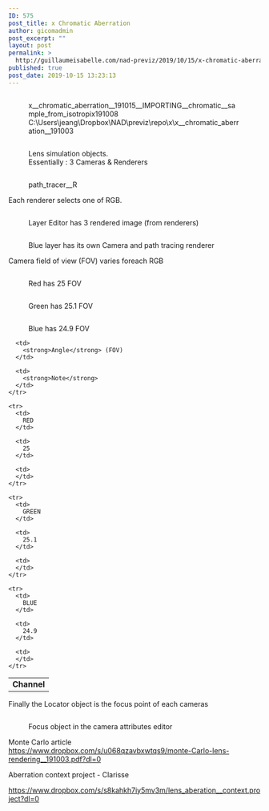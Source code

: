 ```yaml
---
ID: 575
post_title: x Chromatic Aberration
author: gicomadmin
post_excerpt: ""
layout: post
permalink: >
  http://guillaumeisabelle.com/nad-previz/2019/10/15/x-chromatic-aberration/
published: true
post_date: 2019-10-15 13:23:13
---
```

<!-- wp:image {"id":576} --><figure class="wp-block-image">

<img src="http://guillaumeisabelle.com/nad-previz/wp-content/uploads/sites/19/2019/10/image-19-1024x495.png" alt="" class="wp-image-576" /><figcaption>x\_\_chromatic_aberration\_\_191015\_\_IMPORTING\_\_chromatic__sample_from_isotropix191008  
C:\Users\jeang\Dropbox\NAD\previz\repo\x\x\_\_chromatic_aberration\_\_191003</figcaption></figure> <!-- /wp:image -->

<!-- wp:block-lab/stc-vision-block {"vision":"Picture the Essential Steps to  understand and reproduce the Effect","dtdue":"191015"} /-->

<!-- wp:image {"id":579} --><figure class="wp-block-image">

<img src="http://guillaumeisabelle.com/nad-previz/wp-content/uploads/sites/19/2019/10/image-20.png" alt="" class="wp-image-579" /><figcaption>Lens simulation objects.  
Essentially : 3 Cameras & Renderers  
</figcaption></figure> <!-- /wp:image -->

<!-- wp:image {"id":582} --><figure class="wp-block-image">

<img src="http://guillaumeisabelle.com/nad-previz/wp-content/uploads/sites/19/2019/10/image-22-1024x696.png" alt="" class="wp-image-582" /><figcaption>path_tracer__R  
</figcaption></figure> <!-- /wp:image -->

<!-- wp:paragraph -->

Each renderer selects one of RGB.

<!-- /wp:paragraph -->

<!-- wp:image {"id":581} --><figure class="wp-block-image">

<img src="http://guillaumeisabelle.com/nad-previz/wp-content/uploads/sites/19/2019/10/image-21-1024x437.png" alt="" class="wp-image-581" /><figcaption>Layer Editor has 3 rendered image (from renderers)</figcaption></figure> <!-- /wp:image -->

<!-- wp:image {"id":584} --><figure class="wp-block-image">

<img src="http://guillaumeisabelle.com/nad-previz/wp-content/uploads/sites/19/2019/10/image-23-1024x224.png" alt="" class="wp-image-584" /><figcaption>Blue layer has its own Camera and path tracing renderer</figcaption></figure> <!-- /wp:image -->

<!-- wp:paragraph -->

Camera field of view (FOV) varies foreach RGB

<!-- /wp:paragraph -->

<!-- wp:image {"id":589} --><figure class="wp-block-image">

<img src="http://guillaumeisabelle.com/nad-previz/wp-content/uploads/sites/19/2019/10/image-26.png" alt="" class="wp-image-589" /><figcaption>Red has 25 FOV</figcaption></figure> <!-- /wp:image -->

<!-- wp:image {"id":587} --><figure class="wp-block-image">

<img src="http://guillaumeisabelle.com/nad-previz/wp-content/uploads/sites/19/2019/10/image-25.png" alt="" class="wp-image-587" /><figcaption>Green has 25.1 FOV</figcaption></figure> <!-- /wp:image -->

<!-- wp:image {"id":586} --><figure class="wp-block-image">

<img src="http://guillaumeisabelle.com/nad-previz/wp-content/uploads/sites/19/2019/10/image-24.png" alt="" class="wp-image-586" /><figcaption>Blue has 24.9 FOV</figcaption></figure> <!-- /wp:image -->

<!-- wp:table -->

<table class="wp-block-table">
  <tbody>
    <tr>
      <td>
        <strong>Channel</strong>
      </td>
      
      <td>
        <strong>Angle</strong> (FOV)
      </td>
      
      <td>
        <strong>Note</strong>
      </td>
    </tr>
    
    <tr>
      <td>
        RED
      </td>
      
      <td>
        25
      </td>
      
      <td>
      </td>
    </tr>
    
    <tr>
      <td>
        GREEN
      </td>
      
      <td>
        25.1
      </td>
      
      <td>
      </td>
    </tr>
    
    <tr>
      <td>
        BLUE
      </td>
      
      <td>
        24.9
      </td>
      
      <td>
      </td>
    </tr>
  </tbody>
</table>

<!-- /wp:table -->

<!-- wp:paragraph -->

Finally the Locator object is the focus point of each cameras

<!-- /wp:paragraph -->

<!-- wp:image {"id":595} --><figure class="wp-block-image">

<img src="http://guillaumeisabelle.com/nad-previz/wp-content/uploads/sites/19/2019/10/image-28-1024x221.png" alt="" class="wp-image-595" /><figcaption>Focus object in the camera attributes editor</figcaption></figure> <!-- /wp:image -->

<!-- wp:paragraph -->

Monte Carlo article  
<https://www.dropbox.com/s/u068qzavbxwtqs9/monte-Carlo-lens-rendering__191003.pdf?dl=0>

<!-- /wp:paragraph -->

<!-- wp:paragraph -->

Aberration context project - Clarisse

<!-- /wp:paragraph -->

<!-- wp:paragraph -->

<https://www.dropbox.com/s/s8kahkh7iy5mv3m/lens_aberation__context.project?dl=0>

<!-- /wp:paragraph -->